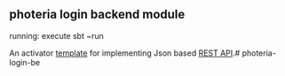 photeria login backend module
-----------------------

running: execute sbt ~run

An activator [template](https://typesafe.com/activator/templates) for implementing Json based [REST API](https://www.playframework.com/documentation/2.3.x/ScalaJsonHttp).# photeria-login-be
